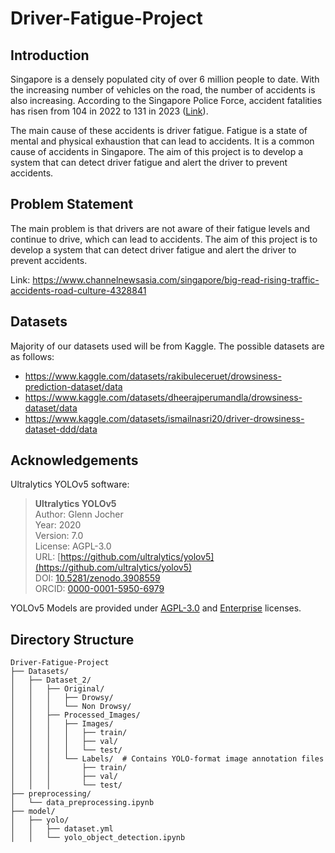 # Driver-Fatigue-Project

## Introduction
Singapore is a densely populated city of over 6 million people to date. With the increasing number of vehicles on the road, the number of accidents is also increasing. According to the Singapore Police Force, accident fatalities has risen from 104 in 2022 to 131 in 2023 ([Link](https://www.police.gov.sg/-/media/D4435F72157942D3B323EE4A507D4CFB.ashx)).

The main cause of these accidents is driver fatigue. Fatigue is a state of mental and physical exhaustion that can lead to accidents. It is a common cause of accidents in Singapore. The aim of this project is to develop a system that can detect driver fatigue and alert the driver to prevent accidents.


## Problem Statement
The main problem is that drivers are not aware of their fatigue levels and continue to drive, which can lead to accidents. The aim of this project is to develop a system that can detect driver fatigue and alert the driver to prevent accidents.

Link: https://www.channelnewsasia.com/singapore/big-read-rising-traffic-accidents-road-culture-4328841

## Datasets
Majority of our datasets used will be from Kaggle. The possible datasets are as follows:
- https://www.kaggle.com/datasets/rakibuleceruet/drowsiness-prediction-dataset/data
- https://www.kaggle.com/datasets/dheerajperumandla/drowsiness-dataset/data
- https://www.kaggle.com/datasets/ismailnasri20/driver-drowsiness-dataset-ddd/data

## Acknowledgements
Ultralytics YOLOv5 software:
> **Ultralytics YOLOv5**  
> Author: Glenn Jocher  
> Year: 2020  
> Version: 7.0  
> License: AGPL-3.0  
> URL: [https://github.com/ultralytics/yolov5](https://github.com/ultralytics/yolov5)  
> DOI: [10.5281/zenodo.3908559](https://doi.org/10.5281/zenodo.3908559)  
> ORCID: [0000-0001-5950-6979](https://orcid.org/0000-0001-5950-6979)

YOLOv5 Models are provided under [AGPL-3.0](https://github.com/ultralytics/ultralytics/blob/main/LICENSE) and [Enterprise](https://www.ultralytics.com/license) licenses.

## Directory Structure
```
Driver-Fatigue-Project
├── Datasets/
│   ├── Dataset_2/
│   │   ├── Original/
│   │   │   ├── Drowsy/
│   │   │   └── Non Drowsy/
│   │   ├── Processed_Images/
│   │   │   ├── Images/
│   │   │   │   ├── train/
│   │   │   │   ├── val/
│   │   │   │   └── test/
│   │   │   └── Labels/  # Contains YOLO-format image annotation files
│   │   │       ├── train/
│   │   │       ├── val/
│   │   │       └── test/
├── preprocessing/
│   └── data_preprocessing.ipynb
├── model/
│   ├── yolo/
│   │   ├── dataset.yml
│   │   └── yolo_object_detection.ipynb
```